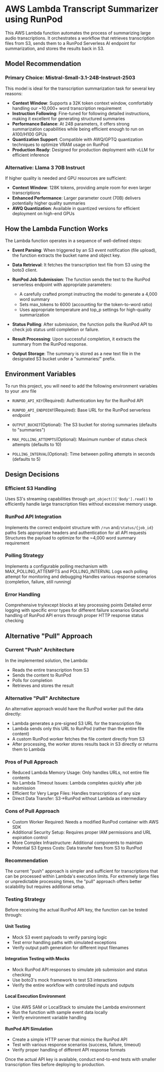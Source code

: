 
# AWS Lambda Transcript Summarizer using RunPod

This AWS Lambda function automates the process of summarizing large audio transcriptions. It orchestrates a workflow that retrieves transcription files from S3, sends them to a RunPod Serverless AI endpoint for summarization, and stores the results back in S3.


## Model Recommendation
### Primary Choice: Mistral-Small-3.1-24B-Instruct-2503
This model is ideal for the transcription summarization task for several key reasons:

* **Context Window**: Supports a 32K token context window, comfortably handling our ~10,000+ word transcription requirement
* **Instruction Following**: Fine-tuned for following detailed instructions, making it excellent for generating structured summaries
* **Performance Balance**: At 24B parameters, it offers strong summarization capabilities while being efficient enough to run on A100/H100 GPUs
* **Quantization Support**: Compatible with AWQ/GPTQ quantization techniques to optimize VRAM usage on RunPod
* **Production Ready**: Designed for production deployment with vLLM for efficient inference
### Alternative: Llama 3 70B Instruct
If higher quality is needed and GPU resources are sufficient:

* **Context Window**: 128K tokens, providing ample room for even larger transcriptions
* **Enhanced Performance**: Larger parameter count (70B) delivers potentially higher quality summaries
* **AWQ Quantization**: Available in quantized versions for efficient deployment on high-end GPUs
## How the Lambda Function Works
The Lambda function operates in a sequence of well-defined steps:

* **Event Parsing**: When triggered by an S3 event notification (file upload), the function extracts the bucket name and object key.
* **Data Retrieval**: It fetches the transcription text file from S3 using the boto3 client.
* **RunPod Job Submission**: The function sends the text to the RunPod serverless endpoint with appropriate parameters: 
    * A carefully crafted prompt instructing the model to generate a 4,000 word summary
    * Sets max_tokens to 6000 (accounting for the token-to-word ratio)
    * Uses appropriate temperature and top_p settings for high-quality summarization


* **Status Polling**: After submission, the function polls the RunPod API to check job status until completion or failure.
* **Result Processing**: Upon successful completion, it extracts the summary from the RunPod response.
* **Output Storage**: The summary is stored as a new text file in the designated S3 bucket under a "summaries/" prefix.
## Environment Variables

To run this project, you will need to add the following environment variables to your .env file

* `RUNPOD_API_KEY`(Required): Authentication key for the RunPod API

* `RUNPOD_API_ENDPOINT`(Required): Base URL for the RunPod serverless endpoint

* `OUTPUT_BUCKET`(Optional): The S3 bucket for storing summaries (defaults to "summaries")

* `MAX_POLLING_ATTEMPTS`(Optional): Maximum number of status check attempts (defaults to 10)

* `POLLING_INTERVAL`(Optional): Time between polling attempts in seconds (defaults to 5)




## Design Decisions
### Efficient S3 Handling

Uses S3's streaming capabilities through `get_object()['Body'].read()` to efficiently handle large transcription files without excessive memory usage.

### RunPod API Integration

Implements the correct endpoint structure with `/run` and`/status/{job_id}` paths
Sets appropriate headers and authentication for all API requests
Structures the payload to optimize for the ~4,000 word summary requirement

### Polling Strategy

Implements a configurable polling mechanism with MAX_POLLING_ATTEMPTS and POLLING_INTERVAL
Logs each polling attempt for monitoring and debugging
Handles various response scenarios (completion, failure, still running)

### Error Handling

Comprehensive try/except blocks at key processing points
Detailed error logging with specific error types for different failure scenarios
Graceful handling of RunPod API errors through proper HTTP response status checking

## Alternative "Pull" Approach
### Current "Push" Architecture

In the implemented solution, the Lambda:

* Reads the entire transcription from S3
* Sends the content to RunPod
* Polls for completion
* Retrieves and stores the result

### Alternative "Pull" Architecture
An alternative approach would have the RunPod worker pull the data directly:

* Lambda generates a pre-signed S3 URL for the transcription file
* Lambda sends only this URL to RunPod (rather than the entire file content)
* A custom RunPod worker fetches the file content directly from S3
* After processing, the worker stores results back in S3 directly or returns them to Lambda

### Pros of Pull Approach

* Reduced Lambda Memory Usage: Only handles URLs, not entire file contents
* No Lambda Timeout Issues: Lambda completes quickly after job submission
* Efficient for Very Large Files: Handles transcriptions of any size
* Direct Data Transfer: S3→RunPod without Lambda as intermediary

### Cons of Pull Approach

* Custom Worker Required: Needs a modified RunPod container with AWS SDK
* Additional Security Setup: Requires proper IAM permissions and URL expiration control
* More Complex Infrastructure: Additional components to maintain
* Potential S3 Egress Costs: Data transfer fees from S3 to RunPod

### Recommendation
The current "push" approach is simpler and sufficient for transcriptions that can be processed within Lambda's execution limits. For extremely large files or unpredictable processing times, the "pull" approach offers better scalability but requires additional setup.

### Testing Strategy
Before receiving the actual RunPod API key, the function can be tested through:
#### Unit Testing

* Mock S3 event payloads to verify parsing logic
* Test error handling paths with simulated exceptions
* Verify output path generation for different input filenames

#### Integration Testing with Mocks

* Mock RunPod API responses to simulate job submission and status checking
* Use boto3's mock framework to test S3 interactions
* Verify the entire workflow with controlled inputs and outputs

#### Local Execution Environment

* Use AWS SAM or LocalStack to simulate the Lambda environment
* Run the function with sample event data locally
* Verify environment variable handling

#### RunPod API Simulation

* Create a simple HTTP server that mimics the RunPod API
* Test with various response scenarios (success, failure, timeout)
* Verify proper handling of different API response formats

Once the actual API key is available, conduct end-to-end tests with smaller transcription files before deploying to production.
